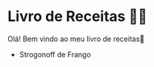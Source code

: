 # Livro de Receitas :woman_cook:



Olá! Bem vindo ao meu livro de receitas:wave:

- Strogonoff de Frango
